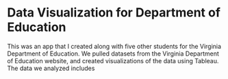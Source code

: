# Data Visualization for Department of Education
This was an app that I created along with five other students for the Virginia Department of Education. We pulled datasets from the Virginia Department of Education website, and created visualizations of the data using Tableau. The data we analyzed includes 
